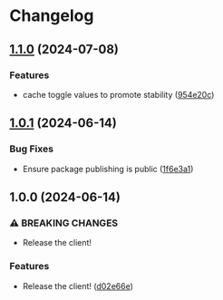 # Changelog

## [1.1.0](https://github.com/OctopusDeploy/openfeature-ts-web/compare/v1.0.1...v1.1.0) (2024-07-08)


### Features

* cache toggle values to promote stability ([954e20c](https://github.com/OctopusDeploy/openfeature-ts-web/commit/954e20ca2bbe8bfa1323ba4074d6bf6fe8d350bc))

## [1.0.1](https://github.com/OctopusDeploy/openfeature-ts-web/compare/v1.0.0...v1.0.1) (2024-06-14)


### Bug Fixes

* Ensure package publishing is public ([1f6e3a1](https://github.com/OctopusDeploy/openfeature-ts-web/commit/1f6e3a1d33124ca5fa8aa7bab873e42671379dd6))

## 1.0.0 (2024-06-14)


### ⚠ BREAKING CHANGES

* Release the client!

### Features

* Release the client! ([d02e66e](https://github.com/OctopusDeploy/openfeature-ts-web/commit/d02e66ed845de3093eee037a7f0c0e18b36ac05e))
